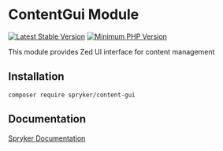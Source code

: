 # ContentGui Module
[![Latest Stable Version](https://poser.pugx.org/spryker/content-gui/v/stable.svg)](https://packagist.org/packages/spryker/content-gui)
[![Minimum PHP Version](https://img.shields.io/badge/php-%3E%3D%208.0-8892BF.svg)](https://php.net/)

This module provides Zed UI interface for content management

## Installation

```
composer require spryker/content-gui
```

## Documentation

[Spryker Documentation](https://docs.spryker.com)

